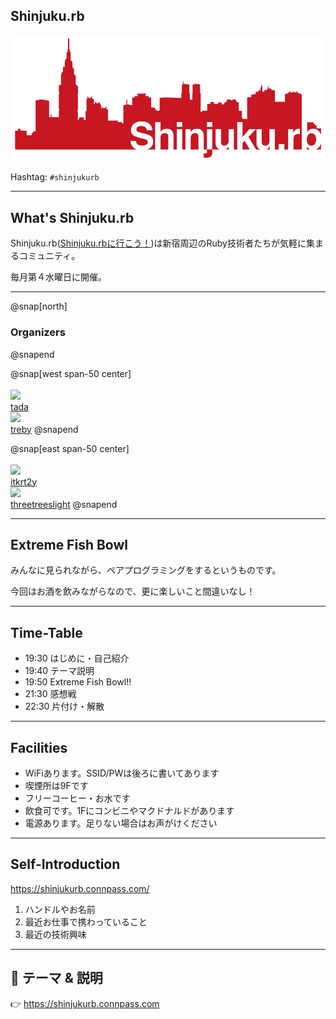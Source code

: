 ## Shinjuku.rb

![](/assets/images/shinjukurb-banner.png)

Hashtag: `#shinjukurb`

---

## What's Shinjuku.rb

Shinjuku.rb([Shinjuku.rbに行こう！](https://qiita.com/treby/items/c11da012f4dacb02f5cc))は新宿周辺のRuby技術者たちが気軽に集まるコミュニティ。

毎月第４水曜日に開催。

---

@snap[north]
### Organizers
@snapend

@snap[west span-50 center]
<br>
<br>
![](https://pbs.twimg.com/profile_images/905276925689679873/aict9q3J_200x200.jpg)
<br>
[tada](https://twitter.com/tdakak)
<br>
![](https://avatars1.githubusercontent.com/u/1079365?s=200&v=4)
<br>
[treby](https://twitter.com/treby006)
@snapend

@snap[east span-50 center]
<br>
<br>
![](https://avatars3.githubusercontent.com/u/2343568?s=200&v=4)
<br>
[itkrt2y](https://twitter.com/itkrt2y)
<br>
![](https://avatars3.githubusercontent.com/u/1057490?s=200&v=4)
<br>
[threetreeslight](https://twitter.com/threetreeslight)
@snapend

---

## Extreme Fish Bowl

みんなに見られながら、ペアプログラミングをするというものです。

今回はお酒を飲みながらなので、更に楽しいこと間違いなし！

---

## Time-Table

- 19:30 はじめに・自己紹介
- 19:40 テーマ説明
- 19:50 Extreme Fish Bowl!!
- 21:30 感想戦
- 22:30 片付け・解散

---

## Facilities

- WiFiあります。SSID/PWは後ろに書いてあります
- 喫煙所は9Fです
- フリーコーヒー・お水です
- 飲食可です。1Fにコンビニやマクドナルドがあります
- 電源あります。足りない場合はお声がけください

---

## Self-Introduction

https://shinjukurb.connpass.com/

1. ハンドルやお名前
1. 最近お仕事で携わっていること
1. 最近の技術興味

---

## 📢 テーマ & 説明

👉 https://shinjukurb.connpass.com

